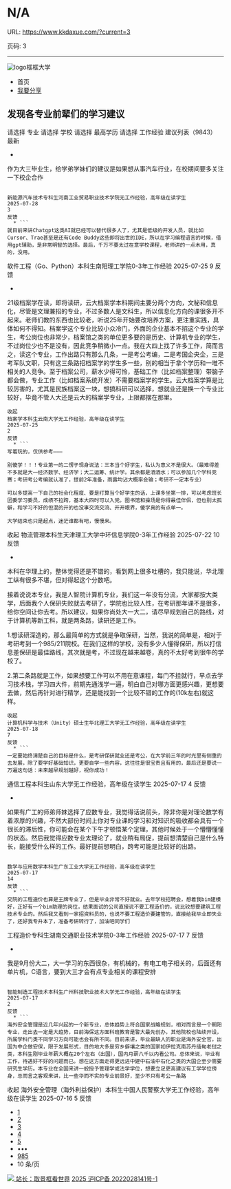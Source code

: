 # N/A

URL: https://www.kkdaxue.com/?current=3

页码: 3

---

![logo](https://www.kkdaxue.com/?current=3)框框大学
  * 首页
  * [我要分享](https://www.kkdaxue.com/post/add)


## 发现各专业前辈们的学习建议
请选择
专业
请选择
学校
请选择
最高学历
请选择
工作经验
建议列表（9843）
最新
  * ```
作为大三毕业生，给学弟学妹们的建议是如果想从事汽车行业，在校期间要多关注一下校企合作
```

新能源汽车技术专科生河南工业贸易职业技术学院无工作经验，高年级在读学生
2025-07-28
3
反馈
  * ```
就目前来讲Chatgpt这类AI就已经可以替代很多人了，尤其是低级的开发人员，就比如Cursor、Trae甚至是还有Code Buddy这些即将出世的IDE，所以在学习编程语言的时候，借用gpt辅助，是非常明智的选择。最后，千万不要太过在意学校课程，老师讲的一点木用，真的，没用。
```

软件工程（Go、Python）本科生南阳理工学院0-3年工作经验
2025-07-25
9
反馈
  * ```
21级档案学在读，即将读研，云大档案学本科期间主要分两个方向，文秘和信息化，尽管是文理兼招的专业，不过多数人是文科生，所以信息化方向的课很多开不起来。老师们教的东西也比较老，听说25年开始要改培养方案，更注重实践，具体如何不得知。档案学这个专业比较小众冷门，外面的企业基本不招这个专业的学生，考公岗位也非常少，档案馆之类的单位更多要的是历史、计算机专业的学生，不过岗位少也不是没有，因此竞争稍微小一点。我在大四上找了许多工作，简而言之，读这个专业，工作出路只有那么几条，一是考公考编，二是考国企央企，三是考军队文职，只有这三条路招档案学的学生多一些，别的相当于拿个学历和一堆不相关的人竞争。至于档案公司，薪水少得可怜，基础工作（比如档案整理）带脑子都会做，专业工作（比如档案系统开发）不需要档案学的学生。云大档案学算是比较厉害的，尤其是民族档案这一块，想搞科研可以选择，想就业还是换一个专业比较好，毕竟不管人大还是云大的档案学专业，上限都摆在那里。
```
收起
档案学本科生云南大学无工作经验，高年级在读学生
2025-07-25
2
反馈
  * ```
写着玩的，仅供参考———

别傻学！！！专业第一的二愣子现身说法：三本当个好学生，私认为意义不是很大。（最难得差不多就是大一经济数学、经济学；大二运筹、统计学。其余都是洒洒水；可以参加几个学科竞赛；考研考公考编就认准了，提前2年准备，雨露均沾大概率会输；考研不一定本专业）

可以多提高一下自己的社会化程度、要是打算当个好学生的话，上课多坐第一排，可以考虑班长团委学习委员，成绩不拉跨，基本大四时可以入党。图书馆和操场是你得最佳伴侣，但也别太孤僻，和学习不好的但混的开的也没事交流交流、开开眼界，傻学真的有点单一。

大学结束也只是起点，迷茫谁都有吧，慢慢来。
```
收起
物流管理本科生天津理工大学中环信息学院0-3年工作经验
2025-07-22
10
反馈
  * ```
本科在华理上的，整体觉得还是不错的，看到网上很多吐槽的，我只能说，华北理工纵有很多不堪，但对得起这个分数吧。

接着说说本专业，我是人智院计算机专业，我们这一年没有分流，大家都按大类学，后面我个人保研失败就去考研了，学院也比较人性，在考研那年课不是很多，给你空间让你去考。所以建议，如果你尚处大一大二，请尽早规划自己的路线，对于计算机等新工科，就是两条路，读研还是工作。

1.想读研深造的，那么最简单的方式就是争取保研，当然，我说的简单是，相对于考研考到一个985/211院校。在我们这样的学校，没有多少人懂得保研，所以打信息差保研是最佳路线，其次就是考，不过现在越来越卷，真的不太好考到很牛的学校了。 

2.第二条路就是工作，如果想要工作可以不用在意课程，每门不挂就行，早点去学习技术栈，学习四大件，前期先通浅学一遍，明白自己对哪方面更感兴趣，更想要去做，然后再针对进行精学，还是能找到一个比较不错的工作的(10k左右)就这样。
```
收起
计算机科学与技术（Unity）硕士生华北理工大学无工作经验，高年级在读学生
2025-07-18
7
反馈
  * ```
一定要始终清楚自己的目标是什么，是考研保研就业还是考公，在大学前三年的时光里有侧重的去发展，除了要学好基础知识，更要自学一些内容，这往往是很宝贵且有用的，最后还是要说一万遍这句话：未来越早规划越好，祝你成功！
```

通信工程本科生山东大学无工作经验，高年级在读学生
2025-07-17
4
反馈
  * ```
如果有广工的师弟师妹选择了应数专业，我觉得话说前头，除非你是对理论数学有着浓厚的兴趣，不然大部份时间上你对专业课的学习和对知识的吸收都会具有一个很长的滞后性，你可能会在某个下午才顿悟某个定理，其他时候处于一个懵懵懂懂的状态。然后我觉得应数专业太理论了，就业稍有局促，提前想清楚自己是什么特长，能接受什么样的工作。最好提前想明白，跨考可能是比较好的出路。
```

数学与应用数学本科生广东工业大学无工作经验，高年级在读学生
2025-07-17
14
反馈
  * ```
交院的工程造价也算是王牌专业了，但是毕业非常不好就业。去年学校招聘会，想着我bim建模好，正好有一个bim助理的岗位，结果面试的公司直接说不要工程造价的，说比较想要建筑工程技术专业的。然后我又看到一家招资料员的，也说不要工程造价要建管的，直接给我毕业即失业了，还好我专升本了，准备考研转行了，加油吧同学们
```

工程造价专科生湖南交通职业技术学院0-3年工作经验
2025-07-17
7
反馈
  * ```
我是9月份大二，大一学习的东西很杂，有机械的，有电工电子相关的，后面还有单片机，C语言，要到大三才会有点专业相关的课程安排
```

智能制造工程技术本科生广州科技职业技术大学无工作经验，高年级在读学生
2025-07-17
2
反馈
  * ```
海外安全管理是近几年兴起的一个新专业，总体趋势上符合国家战略规划，相对而言是一个朝阳专业，走出去一定是大趋势，目前海保这方面科班教育是警大最先创办，其他院校也陆续开设，所属学科门类不同学习方向可能也会有所不同。目前来讲，毕业最缺人的职业是海外安全官，出国为中企做安保，限于发展形式，目的地大多是穷乡僻壤之类的国家如伊拉克南苏丹缅甸老挝之类，本科生刚毕业年薪大概在20个左右（出国），国内月薪八千以内看公司。总体来说，毕业有工作，待遇好不好的问题而已。想在这方面走得更远进中建中石油中石化之类的大国企至少需要研究生学历。本专业在全国来讲一般授予管理学或法学学位，想要立足更高建议有工学学位傍身，总而言之客观来讲，比一些华而不实的专业前景好，至少不只有考公一条路
```
收起
海外安全管理（海外利益保护）本科生中国人民警察大学无工作经验，高年级在读学生
2025-07-16
5
反馈


  * [1](https://www.kkdaxue.com/?current=1)
  * [2](https://www.kkdaxue.com/?current=2)
  * [3](https://www.kkdaxue.com/?current=3)
  * [4](https://www.kkdaxue.com/?current=4)
  * [5](https://www.kkdaxue.com/?current=5)
  * •••
  * [985](https://www.kkdaxue.com/?current=985)
  * 10 条/页


[![](https://www.kkdaxue.com/?current=3) 站长：取景框看世界](https://space.bilibili.com/40427625 "1")[](https://space.bilibili.com/12890453 "2")[](https://www.laoyujianli.com "resume")
[2025 沪ICP备 2022028141号-1](https://beian.miit.gov.cn/)

